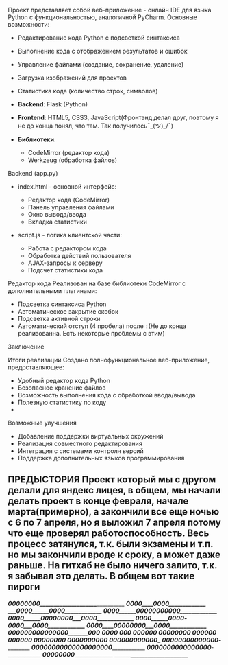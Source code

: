 Проект представляет собой веб-приложение - онлайн IDE для языка Python с функциональностью, аналогичной PyCharm. Основные возможности:
- Редактирование кода Python с подсветкой синтаксиса
- Выполнение кода с отображением результатов и ошибок
- Управление файлами (создание, сохранение, удаление)
- Загрузка изображений для проектов
- Статистика кода (количество строк, символов)

- **Backend**: Flask (Python)
- **Frontend**: HTML5, CSS3, JavaScript(Фронтэнд делал друг, поэтому я не до конца понял, что там. Так получилось¯\_(ツ)_/¯)
- **Библиотеки**: 
  - CodeMirror (редактор кода)
  - Werkzeug (обработка файлов)



Backend (app.py)
- index.html - основной интерфейс:
  - Редактор кода (CodeMirror)
  - Панель управления файлами
  - Окно вывода/ввода
  - Вкладка статистики

- script.js - логика клиентской части:
  - Работа с редактором кода
  - Обработка действий пользователя
  - AJAX-запросы к серверу
  - Подсчет статистики кода

 Редактор кода
Реализован на базе библиотеки CodeMirror с дополнительными плагинами:
- Подсветка синтаксиса Python
- Автоматическое закрытие скобок
- Подсветка активной строки
- Автоматический отступ (4 пробела) после `:`(Не до конца реализованна. Есть некоторые проблемы с этим)


  
Заключение

Итоги реализации
Создано полнофункциональное веб-приложение, предоставляющее:
- Удобный редактор кода Python
- Безопасное хранение файлов
- Возможность выполнения кода с обработкой ввода/вывода
- Полезную статистику по коду
- 
Возможные улучшения
- Добавление поддержки виртуальных окружений
- Реализация совместного редактирования
- Интеграция с системами контроля версий
- Поддержка дополнительных языков программирования






******ПРЕДЫСТОРИЯ******
Проект который мы с другом делали для яндекс лицея, в общем, мы начали делать проект в конце февраля, начале марта(примерно), а закончили все еще ночью с 6 по 7 апреля, но я выложил 7 апреля потому что еще проверял работоспособность. Весь процесс затянулся, т.к. были экзамены и т.п. но мы закончили вроде к сроку, а может даже раньше. На гитхаб не было ничего залито, т.к. я забывал это делать. В общем вот такие пироги
------------------------
_______00000000____­____________________­_____________
_____0000____0000__­____________________­_____________
____0000______0000_­____________________­_____________
____0000______0000_­_____0000000________­_____________
____0000______0000_­___0000___0000______­_____________
____0000______0000_­___0000___0000______­_____________
_____0000____0000__­___0000___0000______­_____________
_______00000000____­_____0000000_______0­00___________
___________________­___________________0­000__________
___________________­__________________00­0____________
___000_____________­_________________000­_____________
__00000____________­________________000_­_____________
____000____________­_______________000__­_____________
_____000___________­______________000___­_____________
______0000_________­____________0000____­_____________
_______00000_______­__________00000_____­_____________
________000000_____­________000000______­_____________
_________00000000__­______000000________­_____________
__________000000000­00000000000_________­_____________
____________0000000­000000000___________­_____________
_______________0000­0000________________­_____________
___________________­____________________­_____________
